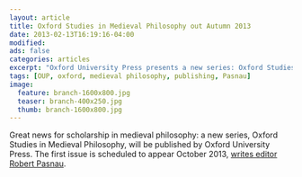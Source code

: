 ```yaml
---
layout: article
title: Oxford Studies in Medieval Philosophy out Autumn 2013
date: 2013-02-13T16:19:16-04:00
modified:
ads: false
categories: articles
excerpt: "Oxford University Press presents a new series: Oxford Studies in Medieval Philosophy."
tags: [OUP, oxford, medieval philosophy, publishing, Pasnau]
image:
  feature: branch-1600x800.jpg
  teaser: branch-400x250.jpg
  thumb: branch-1600x800.jpg
---
```


Great news for scholarship in medieval philosophy: a new series, Oxford Studies in Medieval Philosophy, will be published by Oxford University Press. The first issue is scheduled to appear October 2013, [writes editor Robert Pasnau](http://inmediasphil.wordpress.com/2013/02/11/osmp/).